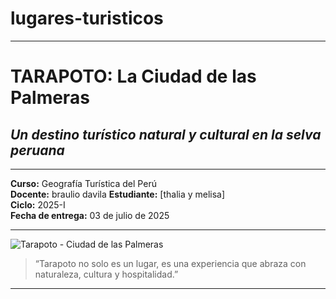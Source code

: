 # lugares-turisticos
---

# **TARAPOTO: La Ciudad de las Palmeras**  
## *Un destino turístico natural y cultural en la selva peruana*

---

**Curso:** Geografía Turística del Perú  
**Docente:** braulio davila 
**Estudiante:** [thalia y melisa]  
**Ciclo:** 2025-I  
**Fecha de entrega:** 03 de julio de 2025

---

![Tarapoto - Ciudad de las Palmeras](https://upload.wikimedia.org/wikipedia/commons/thumb/3/3d/Tarapoto_City_Peru.jpg/800px-Tarapoto_City_Peru.jpg)

> “Tarapoto no solo es un lugar, es una experiencia que abraza con naturaleza, cultura y hospitalidad.”

---

